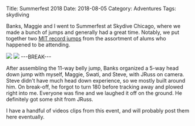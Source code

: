 Title: Summerfest 2018
Date: 2018-08-05
Category: Adventures
Tags: skydiving

Banks, Maggie and I went to Summerfest at Skydive Chicago,
where we made a bunch of jumps and generally had a great time.
Notably, we put together two [MIT record jumps](https://alum.mit.edu/slice/its-bird-its-plane-its-mit-skydivers)
from the assortment of alums who happened to be attending.

[![]({static}/media/2018-summerfest/thumbnails/_x320/sky.jpg)]({static}/media/2018-summerfest/sky.jpg "MIT skydivers forming a T in the sky")
[![]({static}/media/2018-summerfest/thumbnails/_x320/ground.jpg)]({static}/media/2018-summerfest/ground.jpg "Group photo of the MIT record participants")
---BREAK---

After assembling the 11-way belly jump,
Banks organized a 5-way head down jump
with myself, Maggie, Swati, and Steve,
with JRuss on camera.
Steve didn't have much head down experience,
so we mostly built around him.
On break-off, he forgot to turn 180 before tracking away
and plowed right into me.
Everyone was fine and we laughed it off on the ground.
He definitely got some shit from JRuss.

I have a handful of videos clips from this event, and will probably post them here eventually.
